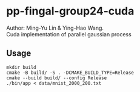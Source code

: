 # pp-fingal-group24-cuda
Author: Ming-Yu Lin & Ying-Hao Wang.   
Cuda implementation of parallel gaussian process
## Usage
```
mkdir build
cmake -B build/ -S . -DCMAKE_BUILD_TYPE=Release
cmake --build build/ --config Release
./bin/app < data/mnist_2000_200.txt
```
